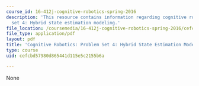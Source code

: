 ```yaml
---
course_id: 16-412j-cognitive-robotics-spring-2016
description: 'This resource contains information regarding cognitive robotics: Problem
  set 4: Hybrid state estimation modeling.'
file_location: /coursemedia/16-412j-cognitive-robotics-spring-2016/cefcbd57980d865441d115e5c2155b6a_MIT16_412JS16_Assignment5.pdf
file_type: application/pdf
layout: pdf
title: 'Cognitive Robotics: Problem Set 4: Hybrid State Estimation Modeling'
type: course
uid: cefcbd57980d865441d115e5c2155b6a

---
```

None